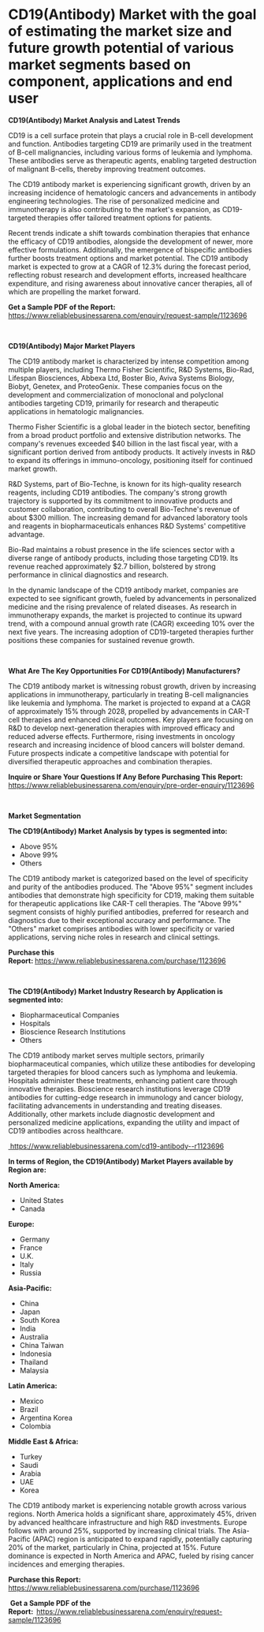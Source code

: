 <p><h1>CD19(Antibody) Market with the goal of estimating the market size and future growth potential of various market segments based on component, applications and end user</h1></p><p><strong>CD19(Antibody) Market Analysis and Latest Trends</strong></p>
<p><p>CD19 is a cell surface protein that plays a crucial role in B-cell development and function. Antibodies targeting CD19 are primarily used in the treatment of B-cell malignancies, including various forms of leukemia and lymphoma. These antibodies serve as therapeutic agents, enabling targeted destruction of malignant B-cells, thereby improving treatment outcomes.</p><p>The CD19 antibody market is experiencing significant growth, driven by an increasing incidence of hematologic cancers and advancements in antibody engineering technologies. The rise of personalized medicine and immunotherapy is also contributing to the market's expansion, as CD19-targeted therapies offer tailored treatment options for patients. </p><p>Recent trends indicate a shift towards combination therapies that enhance the efficacy of CD19 antibodies, alongside the development of newer, more effective formulations. Additionally, the emergence of bispecific antibodies further boosts treatment options and market potential. The CD19 antibody market is expected to grow at a CAGR of 12.3% during the forecast period, reflecting robust research and development efforts, increased healthcare expenditure, and rising awareness about innovative cancer therapies, all of which are propelling the market forward.</p></p>
<p><strong>Get a Sample PDF of the Report:&nbsp;</strong> <a href="https://www.reliablebusinessarena.com/enquiry/request-sample/1123696?utm_campaign=3312&utm_medium=2&utm_source=Github&utm_content=ia&utm_term=13042025&utm_id=cd19antibody">https://www.reliablebusinessarena.com/enquiry/request-sample/1123696</a></p>
<p>&nbsp;</p>
<p><strong>CD19(Antibody) Major Market Players</strong></p>
<p><p>The CD19 antibody market is characterized by intense competition among multiple players, including Thermo Fisher Scientific, R&D Systems, Bio-Rad, Lifespan Biosciences, Abbexa Ltd, Boster Bio, Aviva Systems Biology, Biobyt, Genetex, and ProteoGenix. These companies focus on the development and commercialization of monoclonal and polyclonal antibodies targeting CD19, primarily for research and therapeutic applications in hematologic malignancies.</p><p>Thermo Fisher Scientific is a global leader in the biotech sector, benefiting from a broad product portfolio and extensive distribution networks. The company's revenues exceeded $40 billion in the last fiscal year, with a significant portion derived from antibody products. It actively invests in R&D to expand its offerings in immuno-oncology, positioning itself for continued market growth.</p><p>R&D Systems, part of Bio-Techne, is known for its high-quality research reagents, including CD19 antibodies. The company's strong growth trajectory is supported by its commitment to innovative products and customer collaboration, contributing to overall Bio-Techne's revenue of about $300 million. The increasing demand for advanced laboratory tools and reagents in biopharmaceuticals enhances R&D Systems' competitive advantage.</p><p>Bio-Rad maintains a robust presence in the life sciences sector with a diverse range of antibody products, including those targeting CD19. Its revenue reached approximately $2.7 billion, bolstered by strong performance in clinical diagnostics and research.</p><p>In the dynamic landscape of the CD19 antibody market, companies are expected to see significant growth, fueled by advancements in personalized medicine and the rising prevalence of related diseases. As research in immunotherapy expands, the market is projected to continue its upward trend, with a compound annual growth rate (CAGR) exceeding 10% over the next five years. The increasing adoption of CD19-targeted therapies further positions these companies for sustained revenue growth.</p></p>
<p>&nbsp;</p>
<p><strong>What Are The Key Opportunities For CD19(Antibody) Manufacturers?</strong></p>
<p><p>The CD19 antibody market is witnessing robust growth, driven by increasing applications in immunotherapy, particularly in treating B-cell malignancies like leukemia and lymphoma. The market is projected to expand at a CAGR of approximately 15% through 2028, propelled by advancements in CAR-T cell therapies and enhanced clinical outcomes. Key players are focusing on R&D to develop next-generation therapies with improved efficacy and reduced adverse effects. Furthermore, rising investments in oncology research and increasing incidence of blood cancers will bolster demand. Future prospects indicate a competitive landscape with potential for diversified therapeutic approaches and combination therapies.</p></p>
<p><strong>Inquire or Share Your Questions If Any Before Purchasing This Report:</strong> <a href="https://www.reliablebusinessarena.com/enquiry/pre-order-enquiry/1123696?utm_campaign=3312&utm_medium=2&utm_source=Github&utm_content=ia&utm_term=13042025&utm_id=cd19antibody">https://www.reliablebusinessarena.com/enquiry/pre-order-enquiry/1123696</a></p>
<p>&nbsp;</p>
<p><strong>Market Segmentation</strong></p>
<p><strong>The CD19(Antibody) Market Analysis by types is segmented into:</strong></p>
<p><ul><li>Above 95%</li><li>Above 99%</li><li>Others</li></ul></p>
<p><p>The CD19 antibody market is categorized based on the level of specificity and purity of the antibodies produced. The "Above 95%" segment includes antibodies that demonstrate high specificity for CD19, making them suitable for therapeutic applications like CAR-T cell therapies. The "Above 99%" segment consists of highly purified antibodies, preferred for research and diagnostics due to their exceptional accuracy and performance. The "Others" market comprises antibodies with lower specificity or varied applications, serving niche roles in research and clinical settings.</p></p>
<p><strong>Purchase this Report:&nbsp;</strong><a href="https://www.reliablebusinessarena.com/purchase/1123696?utm_campaign=3312&utm_medium=2&utm_source=Github&utm_content=ia&utm_term=13042025&utm_id=cd19antibody">https://www.reliablebusinessarena.com/purchase/1123696</a></p>
<p>&nbsp;</p>
<p><strong>The CD19(Antibody) Market Industry Research by Application is segmented into:</strong></p>
<p><ul><li>Biopharmaceutical Companies</li><li>Hospitals</li><li>Bioscience Research Institutions</li><li>Others</li></ul></p>
<p><p>The CD19 antibody market serves multiple sectors, primarily biopharmaceutical companies, which utilize these antibodies for developing targeted therapies for blood cancers such as lymphoma and leukemia. Hospitals administer these treatments, enhancing patient care through innovative therapies. Bioscience research institutions leverage CD19 antibodies for cutting-edge research in immunology and cancer biology, facilitating advancements in understanding and treating diseases. Additionally, other markets include diagnostic development and personalized medicine applications, expanding the utility and impact of CD19 antibodies across healthcare.</p></p>
<p><a href="https://www.reliablebusinessarena.com/cd19-antibody--r1123696?utm_campaign=3312&utm_medium=2&utm_source=Github&utm_content=ia&utm_term=13042025&utm_id=cd19antibody">&nbsp;https://www.reliablebusinessarena.com/cd19-antibody--r1123696</a></p>
<p><strong>In terms of Region, the CD19(Antibody) Market Players available by Region are:</strong></p>
<p>
    <p> <strong> North America: </strong>
        <ul>
            <li>United States</li>
            <li>Canada</li>
        </ul>
        </p> 
    <p> <strong> Europe: </strong>
        <ul>
            <li>Germany</li>
            <li>France</li>
            <li>U.K.</li>
            <li>Italy</li>
            <li>Russia</li>
        </ul>
        </p> 
    <p> <strong> Asia-Pacific: </strong>
        <ul>
            <li>China</li>
            <li>Japan</li>
            <li>South Korea</li>
            <li>India</li>
            <li>Australia</li>
            <li>China Taiwan</li>
            <li>Indonesia</li>
            <li>Thailand</li>
            <li>Malaysia</li>
        </ul>
        </p> 
    <p> <strong> Latin America: </strong>
        <ul>
            <li>Mexico</li>
            <li>Brazil</li>
            <li>Argentina Korea</li>
            <li>Colombia</li>
        </ul>
        </p> 
    <p> <strong> Middle East & Africa: </strong>
        <ul>
            <li>Turkey</li>
            <li>Saudi</li>
            <li>Arabia</li>
            <li>UAE</li>
            <li>Korea</li>
        </ul>
    </p>
    </p>
<p><p>The CD19 antibody market is experiencing notable growth across various regions. North America holds a significant share, approximately 45%, driven by advanced healthcare infrastructure and high R&D investments. Europe follows with around 25%, supported by increasing clinical trials. The Asia-Pacific (APAC) region is anticipated to expand rapidly, potentially capturing 20% of the market, particularly in China, projected at 15%. Future dominance is expected in North America and APAC, fueled by rising cancer incidences and emerging therapies.</p></p>
<p><strong>Purchase this Report: </strong><a href="https://www.reliablebusinessarena.com/purchase/1123696?utm_campaign=3312&utm_medium=2&utm_source=Github&utm_content=ia&utm_term=13042025&utm_id=cd19antibody">https://www.reliablebusinessarena.com/purchase/1123696</a></p>
<p>&nbsp;<strong>Get a Sample PDF of the Report:&nbsp;&nbsp;</strong><a href="https://www.reliablebusinessarena.com/enquiry/request-sample/1123696?utm_campaign=3312&utm_medium=2&utm_source=Github&utm_content=ia&utm_term=13042025&utm_id=cd19antibody">https://www.reliablebusinessarena.com/enquiry/request-sample/1123696</a></p>
<p><strong></strong></p>
<p><p></p><p></p><p></p></p>